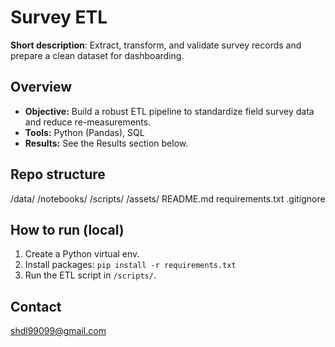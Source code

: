 # Survey ETL

**Short description**: Extract, transform, and validate survey records and prepare a clean dataset for dashboarding.

## Overview
- **Objective:** Build a robust ETL pipeline to standardize field survey data and reduce re-measurements.
- **Tools:** Python (Pandas), SQL
- **Results:** See the Results section below.

## Repo structure
/data/ /notebooks/ /scripts/ /assets/ README.md requirements.txt .gitignore

## How to run (local)
1. Create a Python virtual env.  
2. Install packages: `pip install -r requirements.txt`  
3. Run the ETL script in `/scripts/`.

## Contact
shdl99099@gmail.com
